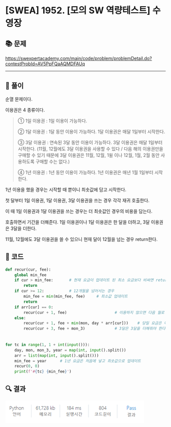 # [SWEA] 1952. [모의 SW 역량테스트] 수영장

## 📚 문제

https://swexpertacademy.com/main/code/problem/problemDetail.do?contestProbId=AV5PpFQaAQMDFAUq

---

## 📖 풀이

순열 문제이다. 

이용권은 4 종류이다.

>  ① 1일 이용권 : 1일 이용이 가능하다.
>
>  ② 1달 이용권 : 1달 동안 이용이 가능하다. 1달 이용권은 매달 1일부터 시작한다.
>
>  ③ 3달 이용권 : 연속된 3달 동안 이용이 가능하다. 3달 이용권은 매달 1일부터 시작한다.
>    (11월, 12월에도 3달 이용권을 사용할 수 있다 / 다음 해의 이용권만을 구매할 수 있기 때문에 3달 이용권은 11월, 12월, 1윌 이나 12월, 1월, 2월 동안 사용하도록 구매할 수는 없다.)
>
>  ④ 1년 이용권 : 1년 동안 이용이 가능하다. 1년 이용권은 매년 1월 1일부터 시작한다.

1년 이용을 했을 경우는 시작할 때 뿐이니 최솟값에 담고 시작한다.

첫 달부터 1일 이용권, 1달 이용권, 3달 이용권을 쓰는 경우 각각 재귀 호출한다.

이 때 1일 이용권과 1달 이용권을 쓰는 경우는 더 최솟값인 경우의 비용을 담는다.

호출하면서 기간을 더해준다. 1일 이용권이나 1달 이용권은 한 달을 더하고, 3달 이용권은 3달을 더한다. 

11월, 12월에도 3달 이용권을 쓸 수 있으니 현재 달이 12월을 넘는 경우 return한다.

## 📒 코드

```python
def recur(cur, fee):
    global min_fee
    if cur > min_fee:       # 현재 요금이 업데이트 된 최소 요금보다 비싸면 return
        return
    if cur >= 12:           # 12개월을 넘어서는 경우
        min_fee = min(min_fee, fee)     # 최소값 업데이트
        return
    if arr[cur] == 0:
        recur(cur + 1, fee)                     # 이용하지 않으면 다음 월로 이동
    else:
        recur(cur + 1, fee + min(mon, day * arr[cur]))    # 당일 요금은 이용 일만큼 곱한다.
        recur(cur + 3, fee + mon_3)             # 3달은 3달을 더해줘야 한다.


for tc in range(1, 1 + int(input())):
    day, mon, mon_3, year = map(int, input().split())
    arr = list(map(int, input().split()))
    min_fee = year      # 1년 요금은 처음에 넣고 최솟값으로 업데이트
    recur(0, 0)
    print(f'#{tc} {min_fee}')
```

## 🔍 결과

![image-20220322170204127](README.assets/image-20220322170204127.png)